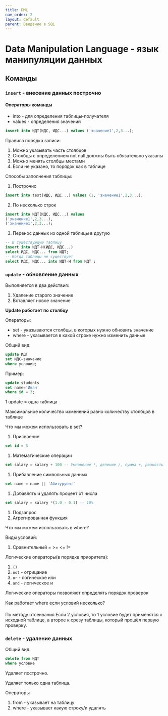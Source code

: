 ```yaml
---
title: DML
nav_order: 2
layout: default
parent: Введение в SQL
---
```

# Data Manipulation Language -  язык манипуляции данных


## Команды

### `insert` -  внесение данных построчно
#### Операторы команды
- into -  для определения таблицы-получателя
- values - определения значений

```sql
insert into ИДТ(ИДС, ИДС...) values ('значение1',2,3...);
```

Правила порядка записи:

1. Можно указывать часть столбцов
2. Столбцы с определением not null должны быть обязательно указаны
3. Можно менять столбцы местами
4. Если не указано, то порядок как в таблице

Способы заполнения таблицы:
1. Построчно
```sql
insert into test(ИДС, ИДС...) values (1, 'значение1',2,3...);
```
2. По несколько строк
```sql
insert into ИДТ(ИДС, ИДС...) values 
('значение1',2,3...),
('значение1',2,3...);
```
3. Перенос данных из одной таблицы в другую
```sql
-- В существующую таблицу
insert into ИДТ-Н(ИДС, ИДС...)
select ИДС, ИДС... from ИДТ;
-- Когда таблицы не существует
select ИДС, ИДС... into ИДТ-Н from ИДТ ;
```

### `update` - обновление данных

Выполняется в два действия:
1. Удаление старого значение
2. Вставляет новое значение

**Update работает по столбцу**

Операторы:
- set - указываются столбцы, в которых нужно обновить значение
- where - указывается в какой строке нужно изменить данные

Общий вид:
```sql
update ИДТ
set ИДС=значение
where условие;
```

Пример:
```sql
update students
set name='Иван'
where id = 3;
```


1 update =  одна таблица

Максимальное количество изменений равно количеству столбцов в таблице

Что мы можем использовать в set?

1. Присвоение
```sql 
set id = 3
```
1. Математические операции
```sql
set salary = salary + 100 -- Умножение *, деление /, сумма +, разность -
```
1. Прибавление символьных данных
```sql
set name = name || 'Абитуруент'
```
1. Добавлять и удалять процент от числа
```sql
set salary = salary *(1.0 - 0.1) -- 10%
```
1. Подзапрос
2. Агрегированная функция

Что мы можем использовать в where?

Виды условий:

1. Сравнительный = >= <= !=

Логические операторы(в порядке приоритета):
1. `()` 
2. `not` - отрицание
3. `or` - логическое или
4. `and` - логическое и

Логические операторы позволяют определять порядок проверок

Как работает where если условий несколько?

По методу отсеивания
Если 2 условия, то 1 условие будет применятся к исходной таблице, а второе к срезу таблицы, который прошёл первую проверку.


### `delete` - удаление данных

Общий вид:
```sql
delete from ИДТ
where условие
```

Удаляет построчно.

Удаляет только одна таблица.

Операторы
1. from - указывает на таблицу
2. where - указывает какую строку/и удалять